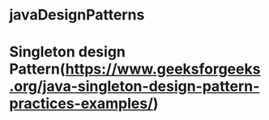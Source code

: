 # javaDesignPatterns

# Singleton design Pattern(https://www.geeksforgeeks.org/java-singleton-design-pattern-practices-examples/)
